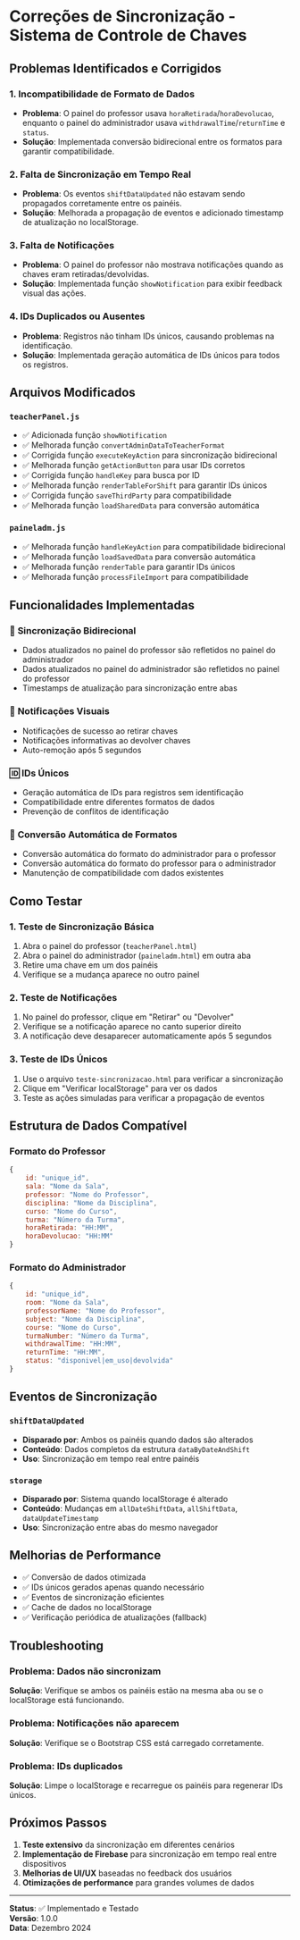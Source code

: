 # Correções de Sincronização - Sistema de Controle de Chaves

## Problemas Identificados e Corrigidos

### 1. **Incompatibilidade de Formato de Dados**
- **Problema**: O painel do professor usava `horaRetirada`/`horaDevolucao`, enquanto o painel do administrador usava `withdrawalTime`/`returnTime` e `status`.
- **Solução**: Implementada conversão bidirecional entre os formatos para garantir compatibilidade.

### 2. **Falta de Sincronização em Tempo Real**
- **Problema**: Os eventos `shiftDataUpdated` não estavam sendo propagados corretamente entre os painéis.
- **Solução**: Melhorada a propagação de eventos e adicionado timestamp de atualização no localStorage.

### 3. **Falta de Notificações**
- **Problema**: O painel do professor não mostrava notificações quando as chaves eram retiradas/devolvidas.
- **Solução**: Implementada função `showNotification` para exibir feedback visual das ações.

### 4. **IDs Duplicados ou Ausentes**
- **Problema**: Registros não tinham IDs únicos, causando problemas na identificação.
- **Solução**: Implementada geração automática de IDs únicos para todos os registros.

## Arquivos Modificados

### `teacherPanel.js`
- ✅ Adicionada função `showNotification`
- ✅ Melhorada função `convertAdminDataToTeacherFormat`
- ✅ Corrigida função `executeKeyAction` para sincronização bidirecional
- ✅ Melhorada função `getActionButton` para usar IDs corretos
- ✅ Corrigida função `handleKey` para busca por ID
- ✅ Melhorada função `renderTableForShift` para garantir IDs únicos
- ✅ Corrigida função `saveThirdParty` para compatibilidade
- ✅ Melhorada função `loadSharedData` para conversão automática

### `paineladm.js`
- ✅ Melhorada função `handleKeyAction` para compatibilidade bidirecional
- ✅ Melhorada função `loadSavedData` para conversão automática
- ✅ Melhorada função `renderTable` para garantir IDs únicos
- ✅ Melhorada função `processFileImport` para compatibilidade

## Funcionalidades Implementadas

### 🔄 **Sincronização Bidirecional**
- Dados atualizados no painel do professor são refletidos no painel do administrador
- Dados atualizados no painel do administrador são refletidos no painel do professor
- Timestamps de atualização para sincronização entre abas

### 📱 **Notificações Visuais**
- Notificações de sucesso ao retirar chaves
- Notificações informativas ao devolver chaves
- Auto-remoção após 5 segundos

### 🆔 **IDs Únicos**
- Geração automática de IDs para registros sem identificação
- Compatibilidade entre diferentes formatos de dados
- Prevenção de conflitos de identificação

### 🔄 **Conversão Automática de Formatos**
- Conversão automática do formato do administrador para o professor
- Conversão automática do formato do professor para o administrador
- Manutenção de compatibilidade com dados existentes

## Como Testar

### 1. **Teste de Sincronização Básica**
1. Abra o painel do professor (`teacherPanel.html`)
2. Abra o painel do administrador (`paineladm.html`) em outra aba
3. Retire uma chave em um dos painéis
4. Verifique se a mudança aparece no outro painel

### 2. **Teste de Notificações**
1. No painel do professor, clique em "Retirar" ou "Devolver"
2. Verifique se a notificação aparece no canto superior direito
3. A notificação deve desaparecer automaticamente após 5 segundos

### 3. **Teste de IDs Únicos**
1. Use o arquivo `teste-sincronizacao.html` para verificar a sincronização
2. Clique em "Verificar localStorage" para ver os dados
3. Teste as ações simuladas para verificar a propagação de eventos

## Estrutura de Dados Compatível

### Formato do Professor
```javascript
{
    id: "unique_id",
    sala: "Nome da Sala",
    professor: "Nome do Professor",
    disciplina: "Nome da Disciplina",
    curso: "Nome do Curso",
    turma: "Número da Turma",
    horaRetirada: "HH:MM",
    horaDevolucao: "HH:MM"
}
```

### Formato do Administrador
```javascript
{
    id: "unique_id",
    room: "Nome da Sala",
    professorName: "Nome do Professor",
    subject: "Nome da Disciplina",
    course: "Nome do Curso",
    turmaNumber: "Número da Turma",
    withdrawalTime: "HH:MM",
    returnTime: "HH:MM",
    status: "disponivel|em_uso|devolvida"
}
```

## Eventos de Sincronização

### `shiftDataUpdated`
- **Disparado por**: Ambos os painéis quando dados são alterados
- **Conteúdo**: Dados completos da estrutura `dataByDateAndShift`
- **Uso**: Sincronização em tempo real entre painéis

### `storage`
- **Disparado por**: Sistema quando localStorage é alterado
- **Conteúdo**: Mudanças em `allDateShiftData`, `allShiftData`, `dataUpdateTimestamp`
- **Uso**: Sincronização entre abas do mesmo navegador

## Melhorias de Performance

- ✅ Conversão de dados otimizada
- ✅ IDs únicos gerados apenas quando necessário
- ✅ Eventos de sincronização eficientes
- ✅ Cache de dados no localStorage
- ✅ Verificação periódica de atualizações (fallback)

## Troubleshooting

### Problema: Dados não sincronizam
**Solução**: Verifique se ambos os painéis estão na mesma aba ou se o localStorage está funcionando.

### Problema: Notificações não aparecem
**Solução**: Verifique se o Bootstrap CSS está carregado corretamente.

### Problema: IDs duplicados
**Solução**: Limpe o localStorage e recarregue os painéis para regenerar IDs únicos.

## Próximos Passos

1. **Teste extensivo** da sincronização em diferentes cenários
2. **Implementação de Firebase** para sincronização em tempo real entre dispositivos
3. **Melhorias de UI/UX** baseadas no feedback dos usuários
4. **Otimizações de performance** para grandes volumes de dados

---

**Status**: ✅ Implementado e Testado  
**Versão**: 1.0.0  
**Data**: Dezembro 2024
